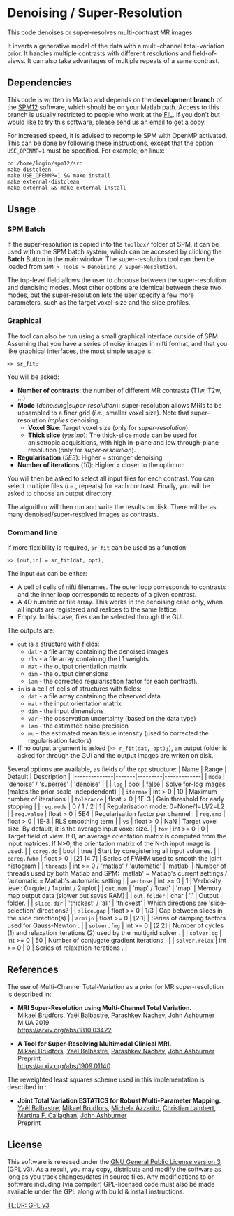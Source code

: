 # Denoising / Super-Resolution

This code denoises or super-resolves multi-contrast MR images.

It inverts a generative model of the data with a multi-channel 
total-variation prior. It handles multiple contrasts with different 
resolutions and field-of-views. It can also take advantages of multiple 
repeats of a same contrast.

## Dependencies

This code is written in Matlab and depends on the **development branch**
of the [SPM12](https://www.fil.ion.ucl.ac.uk/spm/) software, which 
should be on your Matlab path. Access to this branch is usually 
restricted to people who work at the 
[FIL](https://www.fil.ion.ucl.ac.uk/spm/local/). If you don't but would 
like to try this software, please send us an email to get a copy.

For increased speed, it is advised to recompile SPM with OpenMP 
activated. This can be done by following 
[these instructions](https://en.wikibooks.org/wiki/SPM), except that the 
option `USE_OPENMP=1` must be specified. For example, on linux:
```{shell}
cd /home/login/spm12/src
make distclean
make USE_OPENMP=1 && make install
make external-distclean
make external && make external-install
```

## Usage

### SPM Batch

If the super-resolution is copied into the `toolbox/` folder of SPM, it
can be used within the SPM batch system, which can be accessed by clicking 
the **Batch** Button in the main window. The super-resolution tool can 
then be loaded from  `SPM > Tools > Denoising / Super-Resolution`.

The top-level field allows the user to chooose between the super-resolution 
and denoising modes. Most other options are identical between these two 
modes, but the super-resolution lets the user specify a few more 
parameters, such as the target voxel-size and the slice profiles.

### Graphical

The tool can also be run using a small graphical interface outside of SPM.
Assuming that you have a series of noisy images in nifti format, 
and that you like graphical interfaces, the most simple usage is:
```{matlab}
>> sr_fit;
```
You will be asked:
- **Number of contrasts**: the number of different MR contrasts (T1w, T2w, ...)
- **Mode** (*denoising*|*super-resolution*): super-resolution allows 
  MRIs to be upsampled to a finer grid (*i.e.*, smaller voxel size).
  Note that super-resolution *implies* denoising.
  - **Voxel Size**: Target voxel size (only for *super-resolution*).
  - **Thick slice** (*yes*|*no*): The thick-slice mode can be used for 
    anisotropic acquisitions, with high in-plane and low through-plane 
    resolution (only for *super-resolution*).
- **Regularisation** (*5E3*): Higher = stronger denoising
- **Number of iterations** (*10*): Higher = closer to the optimum

You will then be asked to select all input files for each contrast. 
You can select multiple files (*i.e.*, repeats) for each contrast.
Finally, you will be asked to choose an output directory.

The algorithm will then run and write the results on disk. 
There will be as many denoised/super-resolved images as contrasts.

### Command line

If more flexibility is required, `sr_fit` can be used as a function:
```{matlab}
>> [out,in] = sr_fit(dat, opt);
```
The input `dat` can be either:
- A cell of cells of nifti filenames. The outer loop corresponds to 
  contrasts and the inner loop corresponds to repeats of a given 
  contrast.
- A 4D numeric or file array. This works in the denoising case only, 
  when all inputs are registered and reslices to the same lattice.
- Empty. In this case, files can be selected through the GUI.

The outputs are:
- `out` is a structure with fields:
  - `dat` - a file array containing the denoised images
  - `rls` - a file array containing the L1 weights
  - `mat` - the output orientiation matrix
  - `dim` - the output dimensions
  - `lam` - the corrected regularisation factor for each contrast).
- `in` is a cell of cells of structures with fields:
  - `dat` - a file array containing the observed data
  - `mat` - the input orientation matrix
  - `dim` - the input dimensions
  - `var` - the observation uncertainty (based on the data type)
  - `lam` - the estimated noise precision
  - `mu`  - the estimated mean tissue intensity 
(used to corrected the regularisation factors)
- If no output argument is asked (`>> r_fit(dat, opt);`), an output 
  folder is asked for through the GUI and the output images are writen 
  on disk.

Several options are available, as fields of the `opt` structure:
| Name         | Range | Default | Description |
|--------------|-------|---------|-------------|
| `mode`       | 'denoise' / 'superres' | 'denoise' | |
| `log`        | bool       | false | Solve for-log images (makes the prior scale-indepdendent) |
| `itermax`    | int > 0    | 10 | Maximum number of iterations |
| `tolerance`  | float > 0  | 1E-3 | Gain threshold for early stopping |
| `reg.mode`   | 0 / 1 / 2  | 1 | Regularisation mode: 0=None/1=L1/2=L2 |
| `reg.value`  | float > 0  | 5E4 | Regularisation factor per channel |
| `reg.smo`    | float > 0  | 1E-3 | RLS smoothing term |
| `vs`         | float > 0  | NaN | Target voxel size. By default, it is the average input voxel size. |
| `fov`        | int >= 0   | 0 | Target field of view. If 0, an average orientation matrix is computed from the input matrices. If N>0, the orientation matrix of the N-th input image is used. |
| `coreg.do`   | bool       | true | Start by coregistering all input volumes. |
| `coreg.fwhm` | float > 0  | [21 14 7] | Series of FWHM used to smooth the joint histogram |
| `threads`    | int >= 0 / 'matlab' / 'automatic' |  'matlab' | Number of threads used by both Matlab and SPM: 'matlab' = Matlab's current settings / 'automatic = Matlab's automatic setting |
| `verbose`    | int >= 0   | 1 | Verbosity level: 0=quiet / 1=print / 2=plot |
| `out.mem`    | 'map' / 'load' | 'map' | Memory map output data (slower but saves RAM) |
| `out.folder` | char       | '.' | Output folder. |
| `slice.dir`  | 'thickest' / 'all' | 'thickest' | Which directions are 'slice-selection' directions? |
| `slice.gap`  | float >= 0 | 1/3 | Gap between slices in the slice direction(s) |
| `armijo`     | float >= 0 | [2 1] | Series of damping factors used for Gauss-Newton . |
| `solver.fmg`   | int >= 0 | [2 2] | Number of cycles (1) and relaxation iterations (2) used by the multigrid solver . |
| `solver.cg`    | int >= 0 | 50    | Number of conjugate gradient iterations . |
| `solver.relax` | int >= 0 | 0     | Series of relaxation iterations . |

## References

The use of Multi-Channel Total-Variation as a prior for MR 
super-resolution is described in:

- **MRI Super-Resolution using Multi-Channel Total Variation.**  
[Mikael Brudfors](mailto:brudfors@gmail.com), [Yaël Balbastre](mailto:y.balbastre@ucl.ac.uk), [Parashkev Nachev](mailto:p.nachev@ucl.ac.uk), [John Ashburner](mailto:j.ashburner@ucl.ac.uk)  
MIUA 2019  
https://arxiv.org/abs/1810.03422

- **A Tool for Super-Resolving Multimodal Clinical MRI.**  
[Mikael Brudfors](mailto:brudfors@gmail.com), [Yaël Balbastre](mailto:y.balbastre@ucl.ac.uk), [Parashkev Nachev](mailto:p.nachev@ucl.ac.uk), [John Ashburner](mailto:j.ashburner@ucl.ac.uk)  
Preprint  
https://arxiv.org/abs/1909.01140

The reweighted least squares scheme used in this implementation is 
described in :

- **Joint Total Variation ESTATICS for Robust Multi-Parameter Mapping.**  
[Yaël Balbastre](mailto:y.balbastre@ucl.ac.uk), [Mikael Brudfors](mailto:brudfors@gmail.com), [Michela Azzarito](mailto:michela.azzarito@balgrist.ch ), [Christian Lambert](mailto:christian.lambert@ucl.ac.uk), [Martina F. Callaghan](mailto:m.callaghan@ucl.ac.uk), [John Ashburner](mailto:j.ashburner@ucl.ac.uk)  
Preprint  

## License

This software is released under the 
[GNU General Public License version 3](LICENSE) (GPL v3). As a result, 
you may copy, distribute and modify the software as long as you track 
changes/dates in source files. Any modifications to or software including 
(via compiler) GPL-licensed code must also be made available under the 
GPL along with build & install instructions.

[TL;DR: GPL v3](https://tldrlegal.com/license/gnu-general-public-license-v3-(gpl-3))
